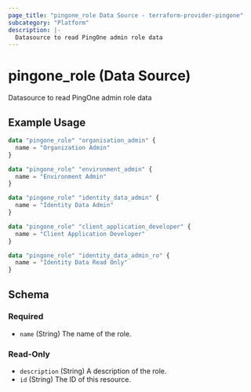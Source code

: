 ```yaml
---
page_title: "pingone_role Data Source - terraform-provider-pingone"
subcategory: "Platform"
description: |-
  Datasource to read PingOne admin role data
---
```


# pingone_role (Data Source)

Datasource to read PingOne admin role data

## Example Usage

```terraform
data "pingone_role" "organisation_admin" {
  name = "Organization Admin"
}

data "pingone_role" "environment_admin" {
  name = "Environment Admin"
}

data "pingone_role" "identity_data_admin" {
  name = "Identity Data Admin"
}

data "pingone_role" "client_application_developer" {
  name = "Client Application Developer"
}

data "pingone_role" "identity_data_admin_ro" {
  name = "Identity Data Read Only"
}
```

<!-- schema generated by tfplugindocs -->
## Schema

### Required

- `name` (String) The name of the role.

### Read-Only

- `description` (String) A description of the role.
- `id` (String) The ID of this resource.
